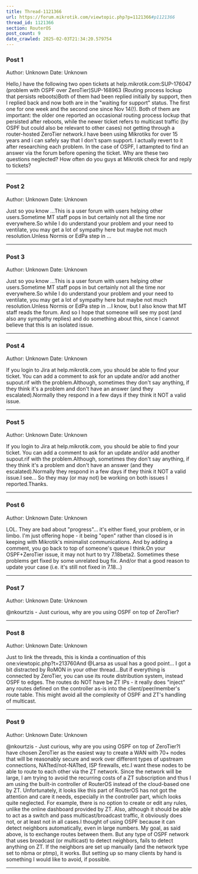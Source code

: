```yaml
---
title: Thread-1121366
url: https://forum.mikrotik.com/viewtopic.php?p=1121366#p1121366
thread_id: 1121366
section: RouterOS
post_count: 9
date_crawled: 2025-02-03T21:34:20.579754
---
```


### Post 1
Author: Unknown
Date: Unknown

Hello,I have the following two open tickets at help.mikrotik.com:SUP-176047 (problem with OSPF over ZeroTier)SUP-168963 (Routing process lockup that persists reboots)Both of them had been replied initially by support, then I replied back and now both are in the "waiting for support" status. The first one for one week and the second one since Nov 14(!). Both of them are important: the older one reported an occasional routing process lockup that persisted after reboots, while the newer ticket refers to multicast traffic (by OSPF but could also be relevant to other cases) not getting through a router-hosted ZeroTier network.I have been using Mikrotiks for over 15 years and i can safely say that I don't spam support. I actually revert to it after researching each problem. In the case of OSPF, I attampted to find an answer via the forum before opening the ticket. Why are these two questions neglected? How often do you guys at Mikrotik check for and reply to tickets?

---
### Post 2
Author: Unknown
Date: Unknown

Just so you know ...This is a user forum with users helping other users.Sometime MT staff pops in but certainly not all the time nor everywhere.So while I do understand your problem and your need to ventilate, you may get a lot of sympathy here but maybe not much resolution.Unless Normis or EdPa step in ...

---
### Post 3
Author: Unknown
Date: Unknown

Just so you know ...This is a user forum with users helping other users.Sometime MT staff pops in but certainly not all the time nor everywhere.So while I do understand your problem and your need to ventilate, you may get a lot of sympathy here but maybe not much resolution.Unless Normis or EdPa step in ...I know, but I also know that MT staff reads the forum. And so I hope that someone will see my post (and also any sympathy replies) and do something about this, since I cannot believe that this is an isolated issue.

---
### Post 4
Author: Unknown
Date: Unknown

If you login to Jira at help.mikrotik.com, you should be able to find your ticket.  You can add a comment to ask for an update and/or add another supout.rif with the problem.Although, sometimes they don't say anything, if they think it's a problem and don't have an answer (and they escalated).Normally they respond in a few days if they think it NOT a valid issue.

---
### Post 5
Author: Unknown
Date: Unknown

If you login to Jira at help.mikrotik.com, you should be able to find your ticket.  You can add a comment to ask for an update and/or add another supout.rif with the problem.Although, sometimes they don't say anything, if they think it's a problem and don't have an answer (and they escalated).Normally they respond in a few days if they think it NOT a valid issue.I see... So they may (or may not) be working on both issues I reported.Thanks.

---
### Post 6
Author: Unknown
Date: Unknown

LOL.  They are bad about "progress"... it's either fixed, your problem, or in limbo.  I'm just offering hope - it being "open" rather than closed is in keeping with Mikrotik's minimalist communications.  And by adding a comment, you go back to top of someone's queue I think.On your OSPF+ZeroTier issue, it may not hurt to try 7.18beta2.  Sometimes these problems get fixed by some unrelated bug fix.  And/or that a good reason to update your case (i.e. it's still not fixed in 7.18...)

---
### Post 7
Author: Unknown
Date: Unknown

@nkourtzis - Just curious, why are you using OSPF on top of ZeroTier?

---
### Post 8
Author: Unknown
Date: Unknown

Just to link the threads, this is kinda a continuation of this one:viewtopic.php?t=213760And @Larsa as usual has a good point...  I got a bit distracted by RoMON in your other thread...But if everything is connected by ZeroTier, you can use its route distribution system, instead OSPF to edges.  The routes do NOT have be ZT IPs - it really does "inject" any routes defined on the controller as-is into the client/peer/member's route table. This might avoid all the complexity of OSPF and ZT's handling of multicast.

---
### Post 9
Author: Unknown
Date: Unknown

@nkourtzis - Just curious, why are you using OSPF on top of ZeroTier?I have chosen ZeroTier as the easiest way to create a WAN with 70+ nodes that will be reasonably secure and work over different types of upstream connections, NATted/not-NATted, ISP firewalls, etc.I want these nodes to be able to route to each other via the ZT network. Since the network will be large, I am trying to avoid the recurring costs of a ZT subscription and thus I am using the built-in controller of RouterOS instead of the cloud-based one by ZT. Unfortunately, it looks like this part of RouterOS has not got the attention and care it needs, especially in the controller part, which looks quite neglected. For example, there is no option to create or edit any rules, unlike the online dashboard provided by ZT. Also, although it should be able to act as a switch and pass multicast/broadcast traffic, it obviously does not, or at least not in all cases.I thought of using OSPF because it can detect neighbors automatically, even in large numbers. My goal, as said above, is to exchange routes between them. But any type of OSPF network that uses broadcast (or multicast) to detect neighbors, fails to detect anything on ZT. If the neighbors are set up manually (and the network type set to nbma or ptmp), it works. But setting up so many clients by hand is something I would like to avoid, if possible.

---
